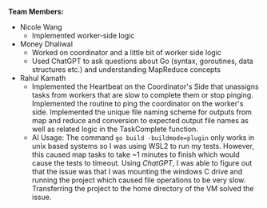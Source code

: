 **Team Members:**
* Nicole Wang
  * Implemented worker-side logic
* Money Dhaliwal
  * Worked on coordinator and a little bit of worker side logic
  * Used ChatGPT to ask questions about Go (syntax, goroutines, data structures etc.) and understanding MapReduce concepts 
* Rahul Kamath
  * Implemented the Heartbeat on the Coordinator's Side that unassigns tasks from workers that are slow to complete them or stop pinging. Implemented the routine to ping the coordinator on the worker's side. Implemented the unique file naming scheme for outputs from map and reduce and conversion to expected output file names as well as related logic in the TaskComplete function.
  * AI Usage: The command `go build -buildmode=plugin` only works in unix based systems so I was using WSL2 to run my tests. However, this caused map tasks to take ~1 minutes to finish which would cause the tests to timeout. Using *ChatGPT*, I was able to figure out that the issue was that I was mounting the windows C drive and running the project which caused file operations to be very slow. Transferring the project to the home directory of the VM solved the issue.

